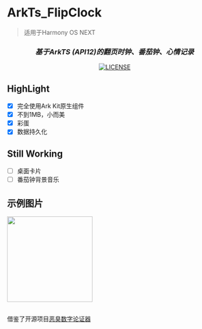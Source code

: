 # ArkTs_FlipClock
> 适用于Harmony OS NEXT

<div align="center">
  
### _基于ArkTS (API12)的翻页时钟、番茄钟、心情记录_
[![LICENSE](https://img.shields.io/badge/license-Anti%20996-blue.svg)](https://github.com/996icu/996.ICU/blob/master/LICENSE)
</div>

## HighLight
- [X] 完全使用Ark Kit原生组件
- [X] 不到1MB，小而美
- [X] 彩蛋
- [X] 数据持久化

## Still Working
- [ ] 桌面卡片
- [ ] 番茄钟背景音乐

## 示例图片
<img src="./screenshot/sample2.gif" width="200px"/> 

##
借鉴了开源项目[恶臭数字论证器](https://github.com/itorr/homo)

